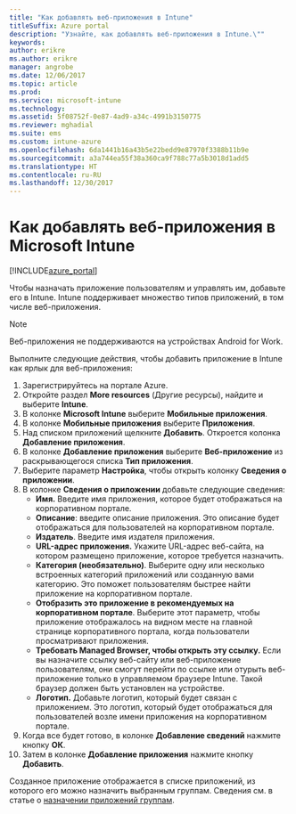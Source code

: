 ```yaml
---
title: "Как добавлять веб-приложения в Intune"
titleSuffix: Azure portal
description: "Узнайте, как добавлять веб-приложения в Intune.\""
keywords: 
author: erikre
ms.author: erikre
manager: angrobe
ms.date: 12/06/2017
ms.topic: article
ms.prod: 
ms.service: microsoft-intune
ms.technology: 
ms.assetid: 5f08752f-0e87-4ad9-a34c-4991b3150775
ms.reviewer: mghadial
ms.suite: ems
ms.custom: intune-azure
ms.openlocfilehash: 6da1441b16a43b5e22bedd9e87970f3388b11b9e
ms.sourcegitcommit: a3a744ea55f38a360ca9f788c77a5b3018d1add5
ms.translationtype: HT
ms.contentlocale: ru-RU
ms.lasthandoff: 12/30/2017
---
```

# <a name="how-to-add-web-apps-to-microsoft-intune"></a>Как добавлять веб-приложения в Microsoft Intune

[!INCLUDE[azure_portal](./includes/azure_portal.md)]

Чтобы назначать приложение пользователям и управлять им, добавьте его в Intune. Intune поддерживает множество типов приложений, в том числе веб-приложения.

> [!Note]
> Веб-приложения не поддерживаются на устройствах Android for Work.

Выполните следующие действия, чтобы добавить приложение в Intune как ярлык для веб-приложения:

1. Зарегистрируйтесь на портале Azure.
2. Откройте раздел **More resources** (Другие ресурсы), найдите и выберите **Intune**.
3. В колонке **Microsoft Intune** выберите **Мобильные приложения**.
4. В колонке **Мобильные приложения** выберите **Приложения**.
5. Над списком приложений щелкните **Добавить**. Откроется колонка **Добавление приложения**.
6. В колонке **Добавление приложения** выберите **Веб-приложение** из раскрывающегося списка **Тип приложения**.
7. Выберите параметр **Настройка**, чтобы открыть колонку **Сведения о приложении**.
8. В колонке **Сведения о приложении** добавьте следующие сведения:
    - **Имя.** Введите имя приложения, которое будет отображаться на корпоративном портале.
    - **Описание**: введите описание приложения. Это описание будет отображаться для пользователей на корпоративном портале.
    - **Издатель**. Введите имя издателя приложения.
    - **URL-адрес приложения.** Укажите URL-адрес веб-сайта, на котором размещено приложение, которое требуется назначить.
    - **Категория (необязательно)**. Выберите одну или несколько встроенных категорий приложений или созданную вами категорию. Это поможет пользователям быстрее найти приложение на корпоративном портале.
    - **Отобразить это приложение в рекомендуемых на корпоративном портале**. Выберите этот параметр, чтобы приложение отображалось на видном месте на главной странице корпоративного портала, когда пользователи просматривают приложения.
    - **Требовать Managed Browser, чтобы открыть эту ссылку.** Если вы назначите ссылку веб-сайту или веб-приложение пользователям, они смогут перейти по ссылке или отурыть веб-приложение только в управляемом браузере Intune. Такой браузер должен быть установлен на устройстве.
    - **Логотип.** Добавьте логотип, который будет связан с приложением. Это логотип, который будет отображаться для пользователей возле имени приложения на корпоративном портале.
9. Когда все будет готово, в колонке **Добавление сведений** нажмите кнопку **ОК**.
10. Затем в колонке **Добавление приложения** нажмите кнопку **Добавить**.

Созданное приложение отображается в списке приложений, из которого его можно назначить выбранным группам. Сведения см. в статье о [назначении приложений группам](apps-deploy.md).